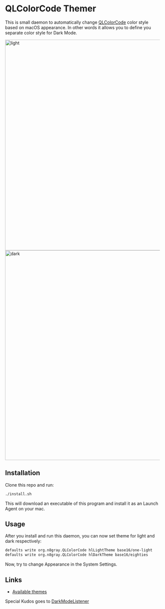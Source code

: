 # QLColorCode Themer

This is small daemon to automatically change [QLColorCode] color style based on
macOS appearance. In other words it allows you to define you separate color
style for Dark Mode.

[QLColorCode]: https://github.com/anthonygelibert/QLColorCode

<img src="https://i.imgur.com/zCWN6PR.png" alt="light" width="683" />
<img src="https://i.imgur.com/6mgcsqu.png" alt="dark" width="680" />

## Installation

Clone this repo and run:

```bash
./install.sh
```

This will download an executable of this program and install it as an Launch
Agent on your mac. 

## Usage

After you install and run this daemon, you can now set theme for light and dark
respectively:

```bash
defaults write org.n8gray.QLColorCode hlLightTheme base16/one-light
defaults write org.n8gray.QLColorCode hlDarkTheme base16/eighties
```
Now, try to change Appearance in the System Settings.

## Links

- [Available themes](https://gitlab.com/saalen/highlight/-/tree/master/themes)

Special Kudos goes to [DarkModeListener]

[DarkModeListener]: https://github.com/LinusU/DarkModeListener

